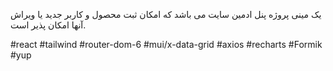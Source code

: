 
یک مینی پروژه پنل ادمین سایت می باشد که امکان ثبت محصول و کاربر جدید یا ویراش آنها امکان پذیر است.

#react
#tailwind 
#router-dom-6
#mui/x-data-grid
#axios 
#recharts 
#Formik 
#yup

